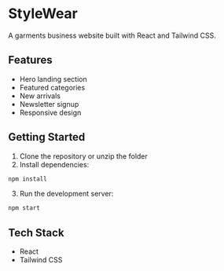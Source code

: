 # StyleWear

A garments business website built with React and Tailwind CSS.

## Features

- Hero landing section
- Featured categories
- New arrivals
- Newsletter signup
- Responsive design

## Getting Started

1. Clone the repository or unzip the folder
2. Install dependencies:

```bash
npm install
```

3. Run the development server:

```bash
npm start
```

## Tech Stack

- React
- Tailwind CSS
